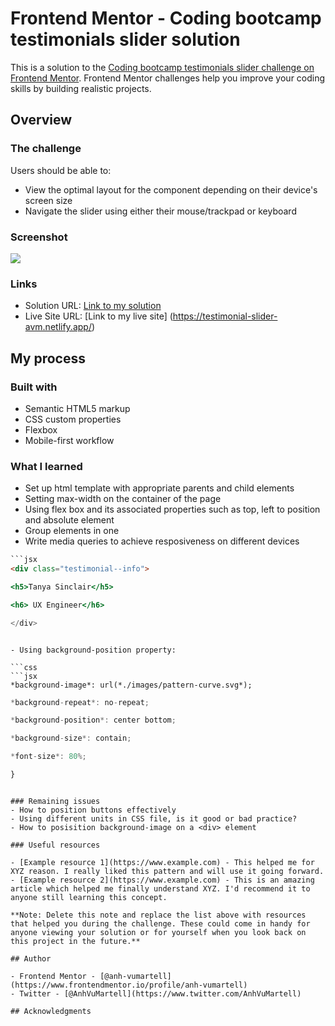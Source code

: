 # Frontend Mentor - Coding bootcamp testimonials slider solution

This is a solution to the [Coding bootcamp testimonials slider challenge on Frontend Mentor](https://www.frontendmentor.io/challenges/coding-bootcamp-testimonials-slider-4FNyLA8JL). Frontend Mentor challenges help you improve your coding skills by building realistic projects. 

## Overview

### The challenge

Users should be able to:

- View the optimal layout for the component depending on their device's screen size
- Navigate the slider using either their mouse/trackpad or keyboard

### Screenshot

![](./screenshot.jpg)

### Links

- Solution URL: [Link to my solution](https://www.frontendmentor.io/solutions/testimonial-slider-mobilefirst-workflow-QF1n5_DqK)
- Live Site URL: [Link to my live site] (https://testimonial-slider-avm.netlify.app/)

## My process

### Built with

- Semantic HTML5 markup
- CSS custom properties
- Flexbox
- Mobile-first workflow

### What I learned
- Set up html template with appropriate parents and child elements
- Setting max-width on the container of the page
- Using flex box and its associated properties such as top, left to position and absolute element
- Group elements in one <div>
- Write media queries to achieve resposiveness on different devices

```html
```jsx
<div class="testimonial--info">
```

```jsx
<h5>Tanya Sinclair</h5>
```

```jsx
<h6> UX Engineer</h6>
```

```jsx
</div>
```
```

- Using background-position property: 

```css
```jsx
*background-image*: url(*./images/pattern-curve.svg*);
```

```jsx
*background-repeat*: no-repeat;
```

```jsx
*background-position*: center bottom;
```

```jsx
*background-size*: contain;
```

```jsx
*font-size*: 80%;
```

```jsx
}
```
```

### Remaining issues
- How to position buttons effectively
- Using different units in CSS file, is it good or bad practice?
- How to posisition background-image on a <div> element

### Useful resources

- [Example resource 1](https://www.example.com) - This helped me for XYZ reason. I really liked this pattern and will use it going forward.
- [Example resource 2](https://www.example.com) - This is an amazing article which helped me finally understand XYZ. I'd recommend it to anyone still learning this concept.

**Note: Delete this note and replace the list above with resources that helped you during the challenge. These could come in handy for anyone viewing your solution or for yourself when you look back on this project in the future.**

## Author

- Frontend Mentor - [@anh-vumartell](https://www.frontendmentor.io/profile/anh-vumartell)
- Twitter - [@AnhVuMartell](https://www.twitter.com/AnhVuMartell)

## Acknowledgments



